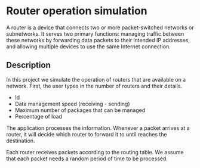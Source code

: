 # Router operation simulation
A router is a device that connects two or more packet-switched networks or subnetworks. It serves two primary functions: managing traffic between these networks by forwarding data packets to their intended IP addresses, and allowing multiple devices to use the same Internet connection.

## Description
In this project we simulate the operation of routers that are available on a network. First, the user types in the number of routers and their details.
* Id
* Data management speed (receiving - sending)
* Maximum number of packages that can be managed
* Percentage of load

The application processes the information. Whenever a packet arrives at a router, it will decide which router to forward it to until reaches the destination.

Each router receives packets according to the routing table. We assume that each packet needs a random period of time to be processed.
